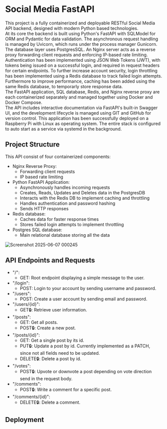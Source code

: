 # Social Media FastAPI
This project is a fully containerized and deployable RESTful Social Media API backend, designed with modern Python based technologies.
<br>
At its core the backend is built using Python's FastAPI with SQLModel for ORM and Pydantic for data validation. The asynchronous request handling is managed by Uvicorn, which runs under the process manager Gunicorn. The database layer uses PostgresSQL. An Nginx server acts as a reverse proxy forwarding client requests and enforcing IP-based rate limiting. Authentication has been implemented using JSON Web Tokens (JWT), with tokens being issued on a successful login, and required in request headers for certain endpoints. To further increase account security, login throttling has been implemented using a Redis database to track failed login attempts. Furthermore to improve performance, caching has been added using the same Redis database, to temporarly store response data.
<br>
The FastAPI application, SQL database, Redis, and Nginx reverse proxy are each containerized separately and managed together using Docker and Docker Compose.
<br>
The API includes interactive documentation via FastAPI's built-in Swagger UI, and the development lifecycle is managed using GIT and GitHub for version control.
This application has been successfully deployed on a Raspberry Pi with Linux as operating system. The entire stack is configured to auto start as a service via systemd in the background.
<br>

## Project Structure
This API consist of four containerized components:
- Nginx Reverse Proxy:
    - Forwarding client requests
    - IP based rate limiting
- Python FastAPI Application:
    - Asynchronously handles incoming requests
    - Creates, Reads, Updates and Deletes data in the PostgresDB
    - Interacts with the Redis DB to implement caching and throttling
    - Handles authentication and password hashing
    - Sends HTTP responses
- Redis database:
    - Caches data for faster response times
    - Stores failed login attempts to implement throttling      
- Postgres SQL database:
    - Main relational database storing all the data
  
![Screenshot 2025-06-07 000245](https://github.com/user-attachments/assets/6041f31d-e9cb-4cb7-aff9-4a0532921d09)

## API Endpoints and Requests
- "/":
    - GET: Root endpoint displaying a simple message to the user.
- "/login":     
    - POST: Login to your account by sending username and password.
- "/users":
    - POST: Create a user account by sending email and password.
- "/users/{id}":
    - GET🔒: Retrieve user information.
- "/posts":
    - GET: Get all posts.
    - POST🔒: Create a new post.
- "/posts/{id}":
    - GET: Get a single post by its id.
    - PUT🔒: Update a post by id. Currently implemented as a PATCH, since not all fields need to be updated.
    - DELETE🔒: Delete a post by id.
- "/votes":
    - POST🔒: Upvote or downvote a post depending on vote direction send in the request body.
- "/comments":
    - POST🔒: Write a comment for a specific post.
- "/comments/{id}":
    - DELETE🔒: Delete a comment.

## Deployment
